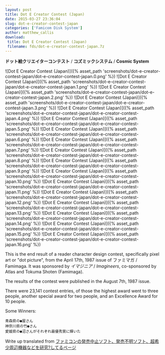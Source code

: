 ```yaml
---
layout: post
title: Dot E Creator Contest (Japan)
date: 2015-03-27 23:36:04
slug: dot-e-creator-contest-japan
categories: ['Famicom Disk System']
author: matthew_callis
download:
 title: Dot E Creator Contest (Japan)
 filename: fds/dot-e-creator-contest-japan.7z
---
```


__ドット絵クリエイターコンテスト__ / __コズミックシステム__ / __Cosmic System__

![Dot E Creator Contest (Japan)]({% asset_path 'screenshots/dot-e-creator-contest-japan/dot-e-creator-contest-japan.0.png' %})
![Dot E Creator Contest (Japan)]({% asset_path 'screenshots/dot-e-creator-contest-japan/dot-e-creator-contest-japan.1.png' %})
![Dot E Creator Contest (Japan)]({% asset_path 'screenshots/dot-e-creator-contest-japan/dot-e-creator-contest-japan.2.png' %})
![Dot E Creator Contest (Japan)]({% asset_path 'screenshots/dot-e-creator-contest-japan/dot-e-creator-contest-japan.3.png' %})
![Dot E Creator Contest (Japan)]({% asset_path 'screenshots/dot-e-creator-contest-japan/dot-e-creator-contest-japan.4.png' %})
![Dot E Creator Contest (Japan)]({% asset_path 'screenshots/dot-e-creator-contest-japan/dot-e-creator-contest-japan.5.png' %})
![Dot E Creator Contest (Japan)]({% asset_path 'screenshots/dot-e-creator-contest-japan/dot-e-creator-contest-japan.6.png' %})
![Dot E Creator Contest (Japan)]({% asset_path 'screenshots/dot-e-creator-contest-japan/dot-e-creator-contest-japan.7.png' %})
![Dot E Creator Contest (Japan)]({% asset_path 'screenshots/dot-e-creator-contest-japan/dot-e-creator-contest-japan.8.png' %})
![Dot E Creator Contest (Japan)]({% asset_path 'screenshots/dot-e-creator-contest-japan/dot-e-creator-contest-japan.9.png' %})
![Dot E Creator Contest (Japan)]({% asset_path 'screenshots/dot-e-creator-contest-japan/dot-e-creator-contest-japan.10.png' %})
![Dot E Creator Contest (Japan)]({% asset_path 'screenshots/dot-e-creator-contest-japan/dot-e-creator-contest-japan.11.png' %})
![Dot E Creator Contest (Japan)]({% asset_path 'screenshots/dot-e-creator-contest-japan/dot-e-creator-contest-japan.12.png' %})
![Dot E Creator Contest (Japan)]({% asset_path 'screenshots/dot-e-creator-contest-japan/dot-e-creator-contest-japan.13.png' %})
![Dot E Creator Contest (Japan)]({% asset_path 'screenshots/dot-e-creator-contest-japan/dot-e-creator-contest-japan.14.png' %})
![Dot E Creator Contest (Japan)]({% asset_path 'screenshots/dot-e-creator-contest-japan/dot-e-creator-contest-japan.15.png' %})
![Dot E Creator Contest (Japan)]({% asset_path 'screenshots/dot-e-creator-contest-japan/dot-e-creator-contest-japan.16.png' %})

This is the end result of a reader character design contest, specifically pixel art or "dot picture", from the April 17th, 1987 issue of ファミマガ / Famimaga. It was sponsored by _イマジニア_ / _Imagineers_, co-sponsored by Atlas and Tokuma Shoten (Famimaga).

The results of the contest were published in the August 7th, 1987 issue.

There were 23,141 contest entries, of those the highest award went to three people, another special award for two people, and an Excellence Award for 10 people.

Some Winners:

```
青森県の●屋さん
神奈川県の竹●さん
愛媛県の●沼さんがそれぞれ最優秀賞に輝いた
```

Write up translated from [ファミコンの発売中止ソフト、発売不明ソフト、超希少周辺機器などを研究?してるページ](http://www.ne.jp/asahi/oroti/famicom/mab05.html)
